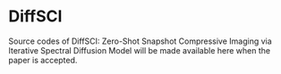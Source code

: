 # DiffSCI
Source codes of DiffSCI: Zero-Shot Snapshot Compressive Imaging via Iterative Spectral Diffusion Model will be made available here when the paper is accepted.
